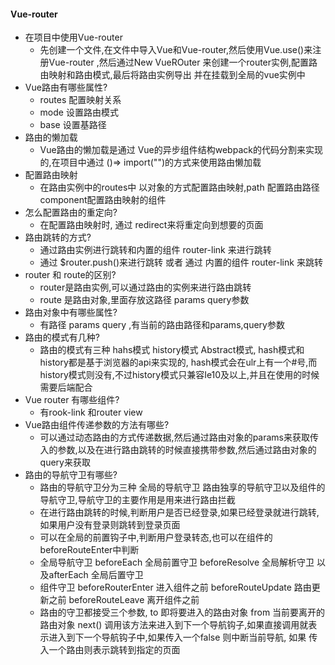 #### Vue-router

- 在项目中使用Vue-router
  - 先创建一个文件,在文件中导入Vue和Vue-router,然后使用Vue.use()来注册Vue-router ,然后通过New VueROuter 来创建一个router实例,配置路由映射和路由模式,最后将路由实例导出 并在挂载到全局的vue实例中
- Vue路由有哪些属性?
  - routes   配置映射关系
  - mode    设置路由模式
  - base    设置基路径
- 路由的懒加载
  - Vue路由的懒加载是通过 Vue的异步组件结构webpack的代码分割来实现的,在项目中通过 ()=> import("")的方式来使用路由懒加载
- 配置路由映射
  - 在路由实例中的routes中 以对象的方式配置路由映射,path 配置路由路径 component配置路由映射的组件
- 怎么配置路由的重定向?
  - 在配置路由映射时, 通过 redirect来将重定向到想要的页面
- 路由跳转的方式?
  - 通过路由实例进行跳转和内置的组件 router-link 来进行跳转
  - 通过 $router.push()来进行跳转 或者 通过 内置的组件 router-link 来跳转
- router 和 route的区别?
  - router是路由实例,可以通过路由的实例来进行路由跳转
  - route 是路由对象,里面存放这路径 params query参数
- 路由对象中有哪些属性?
  - 有路径 params query ,有当前的路由路径和params,query参数
- 路由的模式有几种?
  - 路由的模式有三种 hahs模式 history模式 Abstract模式, hash模式和history都是基于浏览器的api来实现的, hash模式会在ulr上有一个#号,而history模式则没有,不过history模式只兼容Ie10及以上,并且在使用的时候需要后端配合
- Vue router 有哪些组件?
  - 有rook-link 和router view
- Vue路由组件传递参数的方法有哪些?
  - 可以通过动态路由的方式传递数据,然后通过路由对象的params来获取传入的参数,以及在进行路由跳转的时候直接携带参数,然后通过路由对象的query来获取
- 路由的导航守卫有哪些?
  - 路由的导航守卫分为三种 全局的导航守卫 路由独享的导航守卫以及组件的导航守卫,导航守卫的主要作用是用来进行路由拦截
  - 在进行路由跳转的时候,判断用户是否已经登录,如果已经登录就进行跳转,如果用户没有登录则跳转到登录页面
  - 可以在全局的前置钩子中,判断用户登录转态,也可以在组件的beforeRouteEnter中判断
  - 全局导航守卫  beforeEach 全局前置守卫   beforeResolve 全局解析守卫 以及afterEach 全局后置守卫
  - 组件守卫 beforeRouterEnter 进入组件之前   beforeRouteUpdate 路由更新之前   beforeRouteLeave 离开组件之前
  - 路由的守卫都接受三个参数, to 即将要进入的路由对象 from 当前要离开的路由对象 next() 调用该方法来进入到下一个导航钩子,如果直接调用就表示进入到下一个导航钩子中,如果传入一个false 则中断当前导航, 如果 传入一个路由则表示跳转到指定的页面